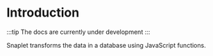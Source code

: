 # Introduction


:::tip
The docs are currently under development
:::

Snaplet transforms the data in a database using JavaScript functions.
